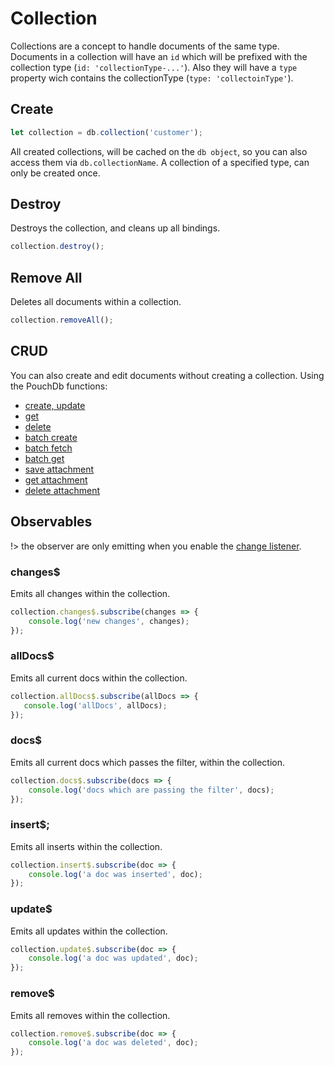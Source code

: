 # Collection
Collections are a concept to handle documents of the same type. Documents in a collection will have 
an `id` which will be prefixed with the collection type (`id: 'collectionType-...'`). Also they will have
a `type` property wich contains the collectionType (`type: 'collectoinType'`).

## Create
```js
let collection = db.collection('customer');
```

All created collections, will be cached on the `db object`, so you can also access them via `db.collectionName`.
A collection of a specified type, can only be created once.

## Destroy
Destroys the collection, and cleans up all bindings.

```js
collection.destroy();
```

## Remove All
Deletes all documents within a collection.

```js
collection.removeAll();
```

## CRUD
You can also create and edit documents without creating a collection. Using the PouchDb functions:

- [create, update](https://pouchdb.com/api.html#create_document)
- [get](https://pouchdb.com/api.html#fetch_document)
- [delete](https://pouchdb.com/api.html#delete_document)
- [batch create](https://pouchdb.com/api.html#batch_create)
- [batch fetch](https://pouchdb.com/api.html#batch_fetch)
- [batch get](https://pouchdb.com/api.html#bulk_get)
- [save attachment](https://pouchdb.com/api.html#save_attachment)
- [get attachment](https://pouchdb.com/api.html#get_attachment)
- [delete attachment](https://pouchdb.com/api.html#delete_attachment)

## Observables
!> the observer are only emitting when you enable the [change listener](/5-changes).

### changes$
Emits all changes within the collection.

```js
collection.changes$.subscribe(changes => {
    console.log('new changes', changes);
});
```

### allDocs$
Emits all current docs within the collection.

```js
collection.allDocs$.subscribe(allDocs => {
   console.log('allDocs', allDocs);
});
```

### docs$
Emits all current docs which passes the filter, within the collection.

```js
collection.docs$.subscribe(docs => {
    console.log('docs which are passing the filter', docs);
});
```

### insert$;
Emits all inserts within the collection.

```js
collection.insert$.subscribe(doc => {
    console.log('a doc was inserted', doc);
});
```

### update$
Emits all updates within the collection.

```js
collection.update$.subscribe(doc => {
    console.log('a doc was updated', doc);
});
```

### remove$
Emits all removes within the collection.

```js
collection.remove$.subscribe(doc => {
    console.log('a doc was deleted', doc);
});
```